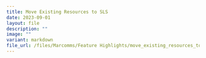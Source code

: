 ```yaml
---
title: Move Existing Resources to SLS
date: 2023-09-01
layout: file
description: ""
image: ""
variant: markdown
file_url: /files/Marcomms/Feature Highlights/move_existing_resources_to_sls.pdf
---
```

